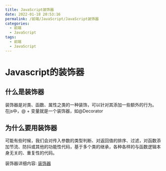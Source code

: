 ```yaml
---
title: JavaScript装饰器
date: 2022-01-18 20:53:16
permalink: /前端/JavaScript/JavaScript装饰器
categories:
  - 前端
  - JavaScript
tags:
  - 前端
  - JavaScript
---
```

# Javascript的装饰器
## 什么是装饰器
装饰器是对类、函数、属性之类的一种装饰，可以针对其添加一些额外的行为。
在js中，@ + 变量就是一个装饰器，如@Decorator
## 为什么要用装饰器
可能有些时候，我们会对传入参数的类型判断、对返回值的排序、过滤，对函数添加节流、防抖或其他的功能性代码，基于多个类的继承，各种各样的与函数逻辑本身无关的、重复性的代码。

装饰器详细内容: [装饰器](https://segmentfault.com/a/1190000015566627)